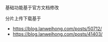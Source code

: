 
基础功能基于官方文档修改

分片上传下载基于

- https://blog.lanweihong.com/posts/50712/
- https://blog.lanweihong.com/posts/41403/



